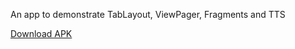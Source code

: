 An app to demonstrate TabLayout, ViewPager, Fragments and TTS

[Download APK](https://github.com/IzhanAli/LearnArabic/releases/download/v1.0/app-debug.apk)
